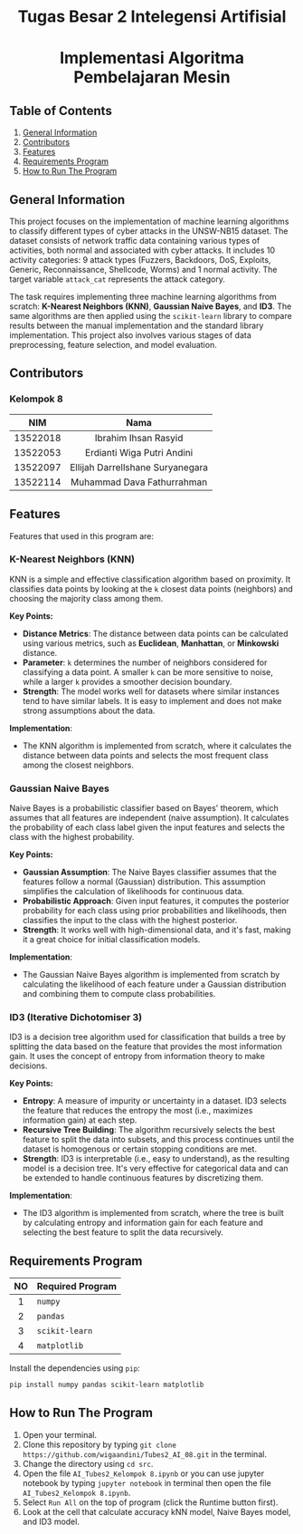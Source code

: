 

<h1 align="center"> Tugas Besar 2 Intelegensi Artifisial </h1>
<h1 align="center">  Implementasi Algoritma Pembelajaran Mesin </h1>

## Table of Contents
1. [General Information](#general-information)
2. [Contributors](#contributors)
3. [Features](#features)
4. [Requirements Program](#required_program)
5. [How to Run The Program](#how-to-run-the-program)


## General Information
This project focuses on the implementation of machine learning algorithms to classify different types of cyber attacks in the UNSW-NB15 dataset. The dataset consists of network traffic data containing various types of activities, both normal and associated with cyber attacks. It includes 10 activity categories: 9 attack types (Fuzzers, Backdoors, DoS, Exploits, Generic, Reconnaissance, Shellcode, Worms) and 1 normal activity. The target variable `attack_cat` represents the attack category.

The task requires implementing three machine learning algorithms from scratch: **K-Nearest Neighbors (KNN)**, **Gaussian Naive Bayes**, and **ID3**. The same algorithms are then applied using the `scikit-learn` library to compare results between the manual implementation and the standard library implementation. This project also involves various stages of data preprocessing, feature selection, and model evaluation.


## Contributors
### **Kelompok 8**
|   NIM    |                  Nama                  |
| :------: | :------------------------------------: |
| 13522018 |           Ibrahim Ihsan Rasyid         |
| 13522053 |       Erdianti Wiga Putri Andini       |
| 13522097 |    Ellijah Darrellshane Suryanegara    |
| 13522114 |      Muhammad Dava Fathurrahman        |


## Features
Features that used in this program are:
### **K-Nearest Neighbors (KNN)**

KNN is a simple and effective classification algorithm based on proximity. It classifies data points by looking at the `k` closest data points (neighbors) and choosing the majority class among them. 

**Key Points:**
- **Distance Metrics**: The distance between data points can be calculated using various metrics, such as **Euclidean**, **Manhattan**, or **Minkowski** distance.
- **Parameter**: `k` determines the number of neighbors considered for classifying a data point. A smaller `k` can be more sensitive to noise, while a larger `k` provides a smoother decision boundary.
- **Strength**: The model works well for datasets where similar instances tend to have similar labels. It is easy to implement and does not make strong assumptions about the data.

**Implementation**:
- The KNN algorithm is implemented from scratch, where it calculates the distance between data points and selects the most frequent class among the closest neighbors.

### **Gaussian Naive Bayes**

Naive Bayes is a probabilistic classifier based on Bayes' theorem, which assumes that all features are independent (naive assumption). It calculates the probability of each class label given the input features and selects the class with the highest probability.

**Key Points:**
- **Gaussian Assumption**: The Naive Bayes classifier assumes that the features follow a normal (Gaussian) distribution. This assumption simplifies the calculation of likelihoods for continuous data.
- **Probabilistic Approach**: Given input features, it computes the posterior probability for each class using prior probabilities and likelihoods, then classifies the input to the class with the highest posterior.
- **Strength**: It works well with high-dimensional data, and it's fast, making it a great choice for initial classification models.

**Implementation**:
- The Gaussian Naive Bayes algorithm is implemented from scratch by calculating the likelihood of each feature under a Gaussian distribution and combining them to compute class probabilities.

### **ID3 (Iterative Dichotomiser 3)**

ID3 is a decision tree algorithm used for classification that builds a tree by splitting the data based on the feature that provides the most information gain. It uses the concept of entropy from information theory to make decisions.

**Key Points:**
- **Entropy**: A measure of impurity or uncertainty in a dataset. ID3 selects the feature that reduces the entropy the most (i.e., maximizes information gain) at each step.
- **Recursive Tree Building**: The algorithm recursively selects the best feature to split the data into subsets, and this process continues until the dataset is homogenous or certain stopping conditions are met.
- **Strength**: ID3 is interpretable (i.e., easy to understand), as the resulting model is a decision tree. It's very effective for categorical data and can be extended to handle continuous features by discretizing them.

**Implementation**:
- The ID3 algorithm is implemented from scratch, where the tree is built by calculating entropy and information gain for each feature and selecting the best feature to split the data recursively.


## Requirements Program
|   NO   |  Required Program    |
| :----: | -------------------- |
|   1    | `numpy`              |                            
|   2    | `pandas`             |
|   3    | `scikit-learn`       |
|   4    | `matplotlib`         |

Install the dependencies using `pip`:

```bash
pip install numpy pandas scikit-learn matplotlib
```

## How to Run The Program
1. Open your terminal.
2. Clone this repository by typing `git clone https://github.com/wigaandini/Tubes2_AI_08.git` in the terminal.
3. Change the directory using `cd src`.
4. Open the file `AI_Tubes2_Kelompok 8.ipynb` or you can use jupyter notebook by typing `jupyter notebook` in terminal then open the file `AI_Tubes2_Kelompok 8.ipynb`.
5. Select `Run All` on the top of program (click the Runtime button first).
6. Look at the cell that calculate accuracy kNN model, Naive Bayes model, and ID3 model.